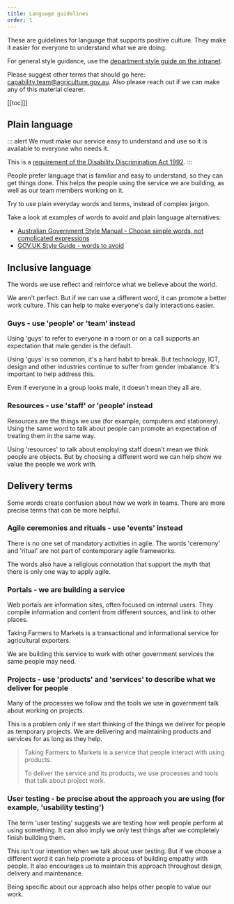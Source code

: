 ```yaml
---
title: Language guidelines
order: 1
---
```


These are guidelines for language that supports positive culture. They make it easier for everyone to understand what we are doing.

For general style guidance, use the [department style guide on the intranet](https://ausgovenvironment.sharepoint.com/sites/AWE-intranet/SitePages/Forms-and-templates.aspx).

Please suggest other terms that should go here: [capability.team@agriculture.gov.au](mailto:capability.team@agriculture.gov.au). Also please reach out if we can make any of this material clearer.

[[toc]]]

## Plain language

::: alert
We must make our service easy to understand and use so it is available to everyone who needs it.

This is a [requirement of the Disability Discrimination Act 1992](https://www.stylemanual.gov.au/user-needs/accessibility-and-inclusion/agency-responsibilities-and-commitments#other_accessibility_guidance_and_standards).
:::

People prefer language that is familiar and easy to understand, so they can get things done. This helps the people using the service we are building, as well as our team members working on it.

Try to use plain everyday words and terms, instead of complex jargon.

Take a look at examples of words to avoid and plain language alternatives:

- [Australian Government Style Manual - Choose simple words, not complicated expressions](https://www.stylemanual.gov.au/writing-and-designing-content/clear-language-and-writing-style/plain-language-and-word-choice#choose_simple_words_not_complicated_expressions)
- [GOV.UK Style Guide - words to avoid](https://www.gov.uk/guidance/style-guide/a-to-z-of-gov-uk-style#words-to-avoid)

## Inclusive language

The words we use reflect and reinforce what we believe about the world.

We aren't perfect. But if we can use a different word, it can promote a better work culture. This can help to make everyone's daily interactions easier.

### Guys - use 'people' or 'team' instead

Using 'guys' to refer to everyone in a room or on a call supports an expectation that male gender is the default.

Using 'guys' is so common, it's a hard habit to break. But technology, ICT, design and other industries continue to suffer from gender imbalance. It's important to help address this.   

Even if everyone in a group looks male, it doesn't mean they all are.

### Resources - use 'staff' or 'people' instead

Resources are the things we use (for example, computers and stationery). Using the same word to talk about people can promote an expectation of treating them in the same way.

Using 'resources' to talk about employing staff doesn't mean we think people are objects. But by choosing a different word we can help show we value the people we work with.

## Delivery terms

Some words create confusion about how we work in teams. There are more precise terms that can be more helpful.

### Agile ceremonies and rituals - use 'events' instead

There is no one set of mandatory activities in agile. The words 'ceremony' and 'ritual' are not part of contemporary agile frameworks.

The words also have a religious connotation that support the myth that there is only one way to apply agile.

### Portals - we are building a service

Web portals are information sites, often focused on internal users. They compile information and content from different sources, and link to other places.

Taking Farmers to Markets is a transactional and informational service for agricultural exporters.

We are building this service to work with other government services the same people may need.

### Projects - use 'products' and 'services' to describe what we deliver for people

Many of the processes we follow and the tools we use in government talk about working on projects.

This is a problem only if we start thinking of the things we deliver for people as temporary projects. We are delivering and maintaining products and services for as long as they help.

> Taking Farmers to Markets is a service that people interact with using products.
>
> To deliver the service and its products, we use processes and tools that talk about project work.

### User testing - be precise about the approach you are using (for example, 'usability testing')
 
The term 'user testing' suggests we are testing how well people perform at using something. It can also imply we only test things after we completely finish building them.

This isn't our intention when we talk about user testing. But if we choose a different word it can help promote a process of building empathy with people. It also encourages us to maintain this approach throughout design, delivery and maintenance.

Being specific about our approach also helps other people to value our work.
